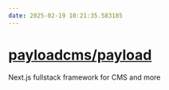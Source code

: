 ```yaml
---
date: 2025-02-19 10:21:35.583185
---
```


# [payloadcms/payload](https://github.com/payloadcms/payload)

Next.js fullstack framework for CMS and more